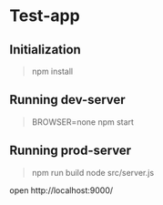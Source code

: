 # Test-app

## Initialization

>npm install

## Running dev-server

>BROWSER=none npm start

## Running prod-server

>npm run build
>node src/server.js

open http://localhost:9000/

